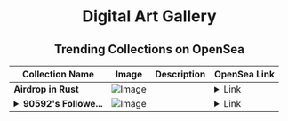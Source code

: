 <div align="center">

# Digital Art Gallery

## Trending Collections on OpenSea

| Collection Name                       | Image                                                                                     | Description                       | OpenSea Link                                                                                          |
|---------------------------------------|-------------------------------------------------------------------------------------------|-----------------------------------|--------------------------------------------------------------------------------------------------------|
| **Airdrop in Rust** | ![Image](https://i.seadn.io/s/raw/files/f58bd248f72b50a5bfc61701f2fe2a38.png?w=500&auto=format?w=200&auto=format) |  | <details><summary>Link</summary>[Airdrop in Rust](https://opensea.io/collection/airdrop-in-rust)</details> |
| **<details><summary>90592's Followe...</summary>90592's Follower</details>** | ![Image](https://i.seadn.io/s/raw/files/19f9f090920392cc3650cbdf4361755b.png?w=500&auto=format?w=200&auto=format) |  | <details><summary>Link</summary>[90592's Follower](https://opensea.io/collection/90592-s-follower)</details> |

</div>